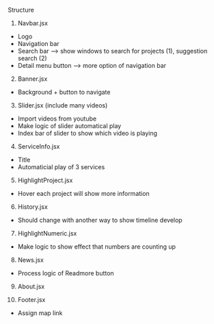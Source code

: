 Structure
1. Navbar.jsx
+ Logo 
+ Navigation bar
+ Search bar --> show windows to search for projects (1), suggestion search (2)
+ Detail menu button --> more option of navigation bar

2. Banner.jsx
+ Background + button to navigate

3. Slider.jsx (include many videos)
+ Import videos from youtube 
+ Make logic of slider automatical play
+ Index bar of slider to show which video is playing

4. ServiceInfo.jsx 
+ Title 
+ Automaticial play of 3 services

5. HighlightProject.jsx
+ Hover each project will show more information

6. History.jsx
+ Should change with another way to show timeline develop

7. HighlightNumeric.jsx
+ Make logic to show effect that numbers are counting up

8. News.jsx
+ Process logic of Readmore button 

9. About.jsx

10. Footer.jsx
+ Assign map link 

